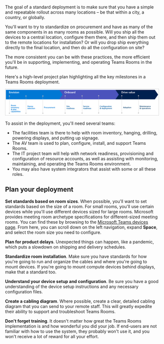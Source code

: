 The goal of a standard deployment is to make sure that you have a simple and repeatable rollout across many locations – be that within a city, a country, or globally.

You'll want to try to standardize on procurement and have as many of the same components in as many rooms as possible. Will you ship all the devices to a central location, configure them there, and then ship them out to the remote locations for installation? Or will you drop ship everything directly to the final location, and then do all the configuration on site?

The more consistent you can be with these practices, the more efficient you'll be in supporting, implementing, and operating Teams Rooms in the future.

Here's a high-level project plan highlighting all the key milestones in a Teams Rooms deployment.

![Deployment key milestones](../media/deployment-key-milestones.png)

To assist in the deployment, you'll need several teams:

- The facilities team is there to help with room inventory, hanging, drilling, powering displays, and putting up signage.
- The AV team is used to plan, configure, install, and support Teams Rooms.
- The IT project team will help with network readiness, provisioning and configuration of resource accounts, as well as assisting with monitoring, maintaining, and operating the Teams Rooms environment.
- You may also have system integrators that assist with some or all these roles.

## Plan your deployment

**Set standards based on room sizes**. When possible, you'll want to set standards based on the size of a room. For small rooms, you'll use certain devices while you'll use different devices sized for large rooms. Microsoft provides meeting room archetype specifications for different-sized meeting rooms. You can find these by browsing to the [Microsoft Teams devices page](https://www.microsoft.com/microsoft-365/microsoft-teams/across-devices/devices/category?devicetype=20?azure-portal=true). From here, you can scroll down on the left navigation, expand **Space**, and select the room size you need to configure.

**Plan for product delays**. Unexpected things can happen, like a pandemic, which puts a slowdown on shipping and delivery schedules.

**Standardize room installation**. Make sure you have standards for how you're going to run and organize the cables and where you're going to mount devices. If you're going to mount compute devices behind displays, make that a standard too.

**Understand your device setup and configuration**. Be sure you have a good understanding of the device setup instructions and any necessary configuration files.

**Create a cabling diagram**. Where possible, create a clear, detailed cabling diagram that you can send to your remote staff. This will greatly expedite their ability to support and troubleshoot Teams Rooms.

**Don't forget training**. It doesn't matter how great the Teams Rooms implementation is and how wonderful you did your job. If end-users are not familiar with how to use the system, they probably won't use it, and you won't receive a lot of reward for all your effort.
